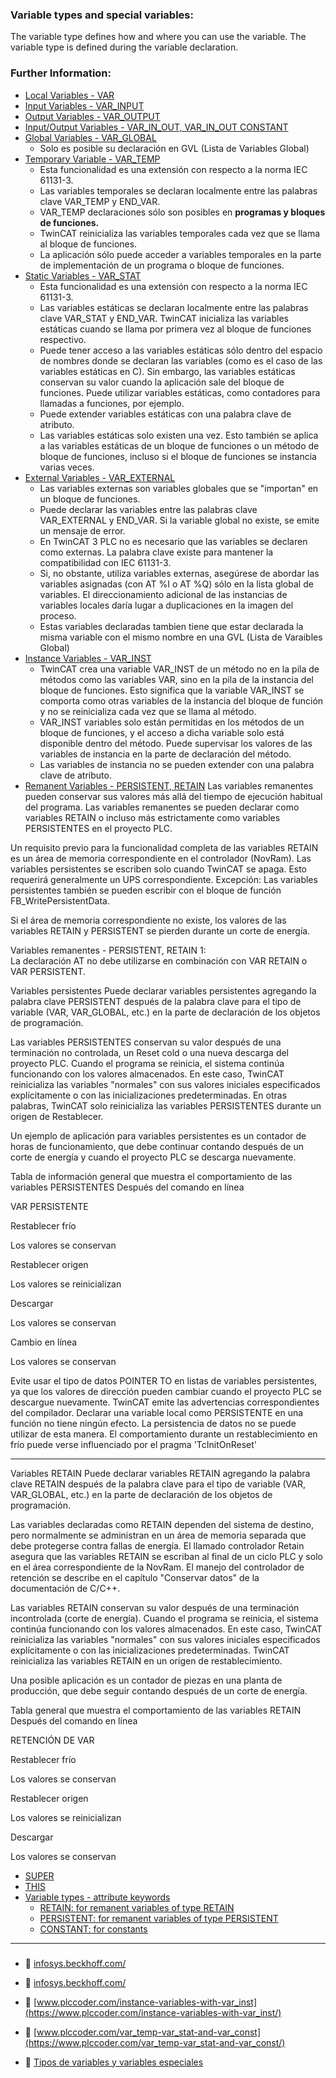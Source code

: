 ### Variable types and special variables:


The variable type defines how and where you can use the variable. The variable type is defined during the variable declaration.

### Further Information:
- [Local Variables - VAR](https://infosys.beckhoff.com/content/1033/tc3_plc_intro/2528755083.html)
- [Input Variables - VAR_INPUT](https://infosys.beckhoff.com/content/1033/tc3_plc_intro/2528760459.html)
- [Output Variables - VAR_OUTPUT](https://infosys.beckhoff.com/content/1033/tc3_plc_intro/2528765835.html)
- [Input/Output Variables - VAR_IN_OUT, VAR_IN_OUT CONSTANT](https://infosys.beckhoff.com/content/1033/tc3_plc_intro/2528771211.html)
- [Global Variables - VAR_GLOBAL](https://infosys.beckhoff.com/content/1033/tc3_plc_intro/2528776587.html)
    - Solo es posible su declaración en GVL (Lista de Variables Global)
- [Temporary Variable - VAR_TEMP](https://infosys.beckhoff.com/content/1033/tc3_plc_intro/2528781963.html)
    - Esta funcionalidad es una extensión con respecto a la norma IEC 61131-3.
    - Las variables temporales se declaran localmente entre las palabras clave VAR_TEMP y END_VAR.
    - VAR_TEMP declaraciones sólo son posibles en **programas y bloques de funciones.**
    - TwinCAT reinicializa las variables temporales cada vez que se llama al bloque de funciones.
    - La aplicación sólo puede acceder a variables temporales en la parte de implementación de un programa o bloque de funciones.
- [Static Variables - VAR_STAT](https://infosys.beckhoff.com/content/1033/tc3_plc_intro/2528787339.html)
    - Esta funcionalidad es una extensión con respecto a la norma IEC 61131-3.
    - Las variables estáticas se declaran localmente entre las palabras clave VAR_STAT y END_VAR. TwinCAT inicializa las variables estáticas cuando se llama por primera vez al bloque de funciones respectivo.
    - Puede tener acceso a las variables estáticas sólo dentro del espacio de nombres donde se declaran las variables (como es el caso de las variables estáticas en C). Sin embargo, las variables estáticas conservan su valor cuando la aplicación sale del bloque de funciones. Puede utilizar variables estáticas, como contadores para llamadas a funciones, por ejemplo.
    - Puede extender variables estáticas con una palabra clave de atributo.
    - Las variables estáticas solo existen una vez. Esto también se aplica a las variables estáticas de un bloque de funciones o un método de bloque de funciones, incluso si el bloque de funciones se instancia varias veces.
- [External Variables - VAR_EXTERNAL](https://infosys.beckhoff.com/content/1033/tc3_plc_intro/2528792715.html)
    - Las variables externas son variables globales que se "importan" en un bloque de funciones.
    - Puede declarar las variables entre las palabras clave VAR_EXTERNAL y END_VAR. Si la variable global no existe, se emite un mensaje de error.	
    - En TwinCAT 3 PLC no es necesario que las variables se declaren como externas. La palabra clave existe para mantener la compatibilidad con IEC 61131-3.
    - Si, no obstante, utiliza variables externas, asegúrese de abordar las variables asignadas (con AT %I o AT %Q) sólo en la lista global de variables. El direccionamiento adicional de las instancias de variables locales daría lugar a duplicaciones en la imagen del proceso.
    - Estas variables declaradas tambien tiene que estar declarada la misma variable con el mismo nombre en una GVL (Lista de Varaibles Global)
- [Instance Variables - VAR_INST](https://infosys.beckhoff.com/content/1033/tc3_plc_intro/2528798091.html)
    - TwinCAT crea una variable VAR_INST de un método no en la pila de métodos como las variables VAR, sino en la pila de la instancia del bloque de funciones. Esto significa que la variable VAR_INST se comporta como otras variables de la instancia del bloque de función y no se reinicializa cada vez que se llama al método.
    - VAR_INST variables solo están permitidas en los métodos de un bloque de funciones, y el acceso a dicha variable solo está disponible dentro del método. Puede supervisar los valores de las variables de instancia en la parte de declaración del método.
    - Las variables de instancia no se pueden extender con una palabra clave de atributo.
- [Remanent Variables - PERSISTENT, RETAIN](https://infosys.beckhoff.com/content/1033/tc3_plc_intro/2528803467.html)
Las variables remanentes pueden conservar sus valores más allá del tiempo de ejecución habitual del programa. Las variables remanentes se pueden declarar como variables RETAIN o incluso más estrictamente como variables PERSISTENTES en el proyecto PLC.

Un requisito previo para la funcionalidad completa de las variables RETAIN es un área de memoria correspondiente en el controlador (NovRam). Las variables persistentes se escriben solo cuando TwinCAT se apaga. Esto requerirá generalmente un UPS correspondiente. Excepción: Las variables persistentes también se pueden escribir con el bloque de función FB_WritePersistentData.

Si el área de memoria correspondiente no existe, los valores de las variables RETAIN y PERSISTENT se pierden durante un corte de energía.

Variables remanentes - PERSISTENT, RETAIN 1:	
La declaración AT no debe utilizarse en combinación con VAR RETAIN o VAR PERSISTENT.

Variables persistentes
Puede declarar variables persistentes agregando la palabra clave PERSISTENT después de la palabra clave para el tipo de variable (VAR, VAR_GLOBAL, etc.) en la parte de declaración de los objetos de programación.

Las variables PERSISTENTES conservan su valor después de una terminación no controlada, un Reset cold o una nueva descarga del proyecto PLC.
Cuando el programa se reinicia, el sistema continúa funcionando con los valores almacenados. En este caso, TwinCAT reinicializa las variables "normales" con sus valores iniciales especificados explícitamente o con las inicializaciones predeterminadas.
En otras palabras, TwinCAT solo reinicializa las variables PERSISTENTES durante un origen de Restablecer.

Un ejemplo de aplicación para variables persistentes es un contador de horas de funcionamiento, que debe continuar contando después de un corte de energía y cuando el proyecto PLC se descarga nuevamente.

Tabla de información general que muestra el comportamiento de las variables PERSISTENTES
Después del comando en línea

VAR PERSISTENTE

Restablecer frío

Los valores se conservan

Restablecer origen

Los valores se reinicializan

Descargar

Los valores se conservan

Cambio en línea

Los valores se conservan

Evite usar el tipo de datos POINTER TO en listas de variables persistentes, ya que los valores de dirección pueden cambiar cuando el proyecto PLC se descargue nuevamente. TwinCAT emite las advertencias correspondientes del compilador.
Declarar una variable local como PERSISTENTE en una función no tiene ningún efecto. La persistencia de datos no se puede utilizar de esta manera.
El comportamiento durante un restablecimiento en frío puede verse influenciado por el pragma 'TcInitOnReset'
***
Variables RETAIN
Puede declarar variables RETAIN agregando la palabra clave RETAIN después de la palabra clave para el tipo de variable (VAR, VAR_GLOBAL, etc.) en la parte de declaración de los objetos de programación.

Las variables declaradas como RETAIN dependen del sistema de destino, pero normalmente se administran en un área de memoria separada que debe protegerse contra fallas de energía. El llamado controlador Retain asegura que las variables RETAIN se escriban al final de un ciclo PLC y solo en el área correspondiente de la NovRam. El manejo del controlador de retención se describe en el capítulo "Conservar datos" de la documentación de C/C++.

Las variables RETAIN conservan su valor después de una terminación incontrolada (corte de energía). Cuando el programa se reinicia, el sistema continúa funcionando con los valores almacenados. En este caso, TwinCAT reinicializa las variables "normales" con sus valores iniciales especificados explícitamente o con las inicializaciones predeterminadas.
TwinCAT reinicializa las variables RETAIN en un origen de restablecimiento.

Una posible aplicación es un contador de piezas en una planta de producción, que debe seguir contando después de un corte de energía.

Tabla general que muestra el comportamiento de las variables RETAIN
Después del comando en línea

RETENCIÓN DE VAR

Restablecer frío

Los valores se conservan

Restablecer origen

Los valores se reinicializan

Descargar

Los valores se conservan
- [SUPER](https://infosys.beckhoff.com/content/1033/tc3_plc_intro/2528837771.html)
- [THIS](https://infosys.beckhoff.com/content/1033/tc3_plc_intro/2528843147.html)
- [Variable types - attribute keywords](https://infosys.beckhoff.com/content/1033/tc3_plc_intro/2528848523.html)
    - [RETAIN: for remanent variables of type RETAIN](https://infosys.beckhoff.com/content/1033/tc3_plc_intro/2528803467.html)
    - [PERSISTENT: for remanent variables of type PERSISTENT](https://infosys.beckhoff.com/content/1033/tc3_plc_intro/2528803467.html)
    - [CONSTANT: for constants](https://infosys.beckhoff.com/content/1033/tc3_plc_intro/2529284235.html#2529371275)

***
### 
- 🔗 [infosys.beckhoff.com/](https://infosys.beckhoff.com/english.php?content=../content/1033/tc3_plc_intro/2528755083.html&id=)

- 🔗 [infosys.beckhoff.com/](https://infosys.beckhoff.com/english.php?content=../content/1033/tc3_plc_intro/2528798091.html&id=)

- 🔗 [www.plccoder.com/instance-variables-with-var_inst](https://www.plccoder.com/instance-variables-with-var_inst/)

- 🔗 [www.plccoder.com/var_temp-var_stat-and-var_const](https://www.plccoder.com/var_temp-var_stat-and-var_const/)

- 🔗 [Tipos de variables y variables especiales](https://infosys.beckhoff.com/content/1033/tc3_plc_intro/2528749707.html?id=3782076432056683724)
